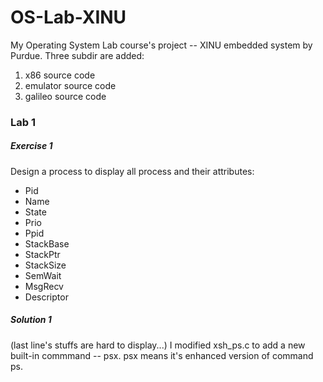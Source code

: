 # OS-Lab-XINU
My Operating System Lab course's project -- XINU embedded system by Purdue.
Three subdir are added:

1. x86 source code
2. emulator source code
3. galileo source code

### Lab 1

##### Exercise 1

Design a process to display all process and their attributes:

- Pid
- Name
- State
- Prio
- Ppid
- StackBase
- StackPtr
- StackSize
- SemWait
- MsgRecv
- Descriptor

##### Solution 1

(last line's stuffs are hard to display...)
I modified xsh_ps.c to add a new built-in commmand -- psx.
psx means it's enhanced version of command ps.